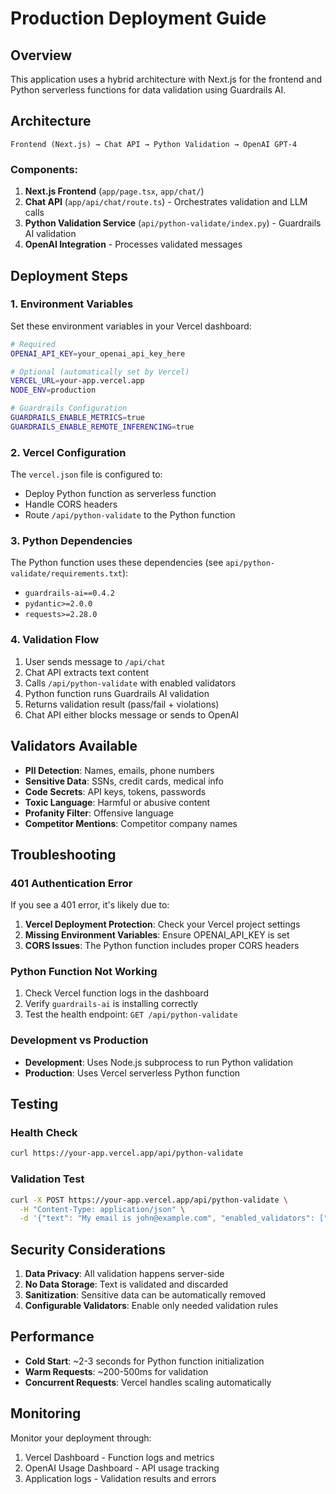 # Production Deployment Guide

## Overview

This application uses a hybrid architecture with Next.js for the frontend and Python serverless functions for data validation using Guardrails AI.

## Architecture

```
Frontend (Next.js) → Chat API → Python Validation → OpenAI GPT-4
```

### Components:

1. **Next.js Frontend** (`app/page.tsx`, `app/chat/`)
2. **Chat API** (`app/api/chat/route.ts`) - Orchestrates validation and LLM calls
3. **Python Validation Service** (`api/python-validate/index.py`) - Guardrails AI validation
4. **OpenAI Integration** - Processes validated messages

## Deployment Steps

### 1. Environment Variables

Set these environment variables in your Vercel dashboard:

```bash
# Required
OPENAI_API_KEY=your_openai_api_key_here

# Optional (automatically set by Vercel)
VERCEL_URL=your-app.vercel.app
NODE_ENV=production

# Guardrails Configuration
GUARDRAILS_ENABLE_METRICS=true
GUARDRAILS_ENABLE_REMOTE_INFERENCING=true
```

### 2. Vercel Configuration

The `vercel.json` file is configured to:

- Deploy Python function as serverless function
- Handle CORS headers
- Route `/api/python-validate` to the Python function

### 3. Python Dependencies

The Python function uses these dependencies (see `api/python-validate/requirements.txt`):

- `guardrails-ai==0.4.2`
- `pydantic>=2.0.0`
- `requests>=2.28.0`

### 4. Validation Flow

1. User sends message to `/api/chat`
2. Chat API extracts text content
3. Calls `/api/python-validate` with enabled validators
4. Python function runs Guardrails AI validation
5. Returns validation result (pass/fail + violations)
6. Chat API either blocks message or sends to OpenAI

## Validators Available

- **PII Detection**: Names, emails, phone numbers
- **Sensitive Data**: SSNs, credit cards, medical info
- **Code Secrets**: API keys, tokens, passwords
- **Toxic Language**: Harmful or abusive content
- **Profanity Filter**: Offensive language
- **Competitor Mentions**: Competitor company names

## Troubleshooting

### 401 Authentication Error

If you see a 401 error, it's likely due to:

1. **Vercel Deployment Protection**: Check your Vercel project settings
2. **Missing Environment Variables**: Ensure OPENAI_API_KEY is set
3. **CORS Issues**: The Python function includes proper CORS headers

### Python Function Not Working

1. Check Vercel function logs in the dashboard
2. Verify `guardrails-ai` is installing correctly
3. Test the health endpoint: `GET /api/python-validate`

### Development vs Production

- **Development**: Uses Node.js subprocess to run Python validation
- **Production**: Uses Vercel serverless Python function

## Testing

### Health Check

```bash
curl https://your-app.vercel.app/api/python-validate
```

### Validation Test

```bash
curl -X POST https://your-app.vercel.app/api/python-validate \
  -H "Content-Type: application/json" \
  -d '{"text": "My email is john@example.com", "enabled_validators": ["PII Detection"]}'
```

## Security Considerations

1. **Data Privacy**: All validation happens server-side
2. **No Data Storage**: Text is validated and discarded
3. **Sanitization**: Sensitive data can be automatically removed
4. **Configurable Validators**: Enable only needed validation rules

## Performance

- **Cold Start**: ~2-3 seconds for Python function initialization
- **Warm Requests**: ~200-500ms for validation
- **Concurrent Requests**: Vercel handles scaling automatically

## Monitoring

Monitor your deployment through:

1. Vercel Dashboard - Function logs and metrics
2. OpenAI Usage Dashboard - API usage tracking
3. Application logs - Validation results and errors
